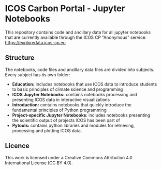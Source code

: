 # ICOS Carbon Portal - Jupyter Notebooks
This repository contains code and ancillary data for all jupyter notebooks that are currently available through the ICOS CP "Anonymous" service: https://exploredata.icos-cp.eu

## Structure
The notebooks, code files and ancillary data files are divided into subjects. Every subject has its own folder:

* **Education:** includes notebooks that use ICOS data to introduce students to basic principles of climate science and programming 
* **ICOS Jupyter Notebooks:** contains notebooks processing and presenting ICOS data in interactive visualizations
* **Introduction:** contains notebooks that quickly introduce the fundamental principles of Python programming
* **Project-specific Jupyter Notebooks:** includes notebooks presenting the scientific output of projects ICOS has been part of
* **Pytools:** contains python libraries and modules for retrieving, processing and plotting ICOS data.

## Licence
This work is licensed under a Creative Commons Attribution 4.0 International License (CC BY 4.0).
